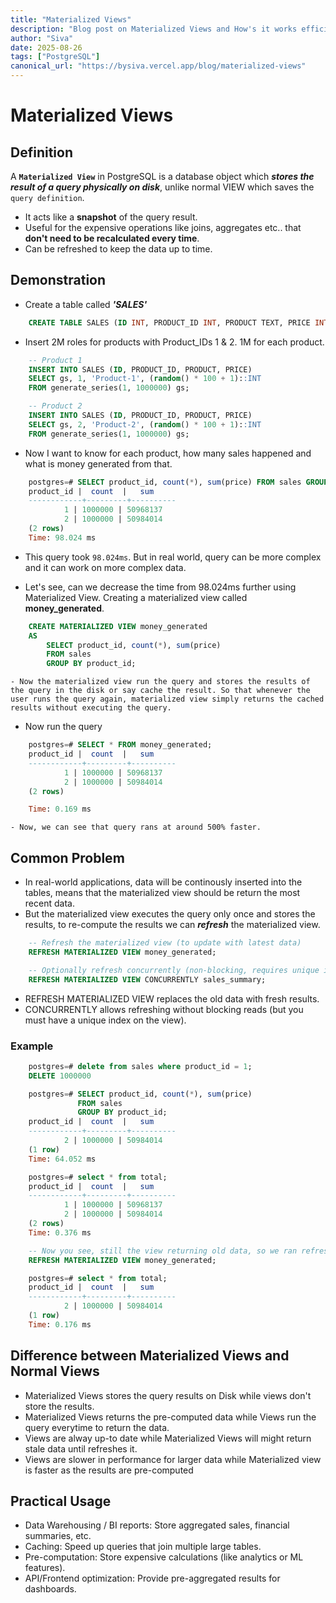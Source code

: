 ```yaml
---
title: "Materialized Views"
description: "Blog post on Materialized Views and How's it works efficiently than Views "
author: "Siva"
date: 2025-08-26
tags: ["PostgreSQL"]
canonical_url: "https://bysiva.vercel.app/blog/materialized-views"
---
```


# Materialized Views
## Definition
A **`Materialized View`** in PostgreSQL is a database object which **_stores the result of a query physically on disk_**, unlike normal VIEW which saves the `query definition`.
- It acts like a **snapshot** of the query result.
- Useful for the expensive operations like joins, aggregates etc.. that **don't need to be recalculated every time**.
- Can be refreshed to keep the data up to time.

## Demonstration
- Create a table called **_'SALES'_**
```sql
    CREATE TABLE SALES (ID INT, PRODUCT_ID INT, PRODUCT TEXT, PRICE INT, PRIMARY KEY (ID, PRODUCT_ID));
```

- Insert 2M roles for products with Product_IDs 1 & 2. 1M for each product.
```sql
    -- Product 1
    INSERT INTO SALES (ID, PRODUCT_ID, PRODUCT, PRICE)
    SELECT gs, 1, 'Product-1', (random() * 100 + 1)::INT  
    FROM generate_series(1, 1000000) gs;

    -- Product 2
    INSERT INTO SALES (ID, PRODUCT_ID, PRODUCT, PRICE)
    SELECT gs, 2, 'Product-2', (random() * 100 + 1)::INT  
    FROM generate_series(1, 1000000) gs;
```

- Now I want to know for each product, how many sales happened and what is money generated from that.
```sql
    postgres=# SELECT product_id, count(*), sum(price) FROM sales GROUP BY product_id;
    product_id |  count  |   sum    
    ------------+---------+----------
            1 | 1000000 | 50968137
            2 | 1000000 | 50984014
    (2 rows)
    Time: 98.024 ms
```
  - This query took `98.024ms`. But in real world, query can be more complex and it can work on more complex data.
  
- Let's see, can we decrease the time from 98.024ms further using Materialized View. Creating a materialized view called **money_generated**.
```sql
    CREATE MATERIALIZED VIEW money_generated 
    AS
        SELECT product_id, count(*), sum(price) 
        FROM sales 
        GROUP BY product_id;
```
    - Now the materialized view run the query and stores the results of the query in the disk or say cache the result. So that whenever the user runs the query again, materialized view simply returns the cached results without executing the query.

- Now run the query
```sql
    postgres=# SELECT * FROM money_generated;
    product_id |  count  |   sum    
    ------------+---------+----------
            1 | 1000000 | 50968137
            2 | 1000000 | 50984014
    (2 rows)

    Time: 0.169 ms
```
    - Now, we can see that query rans at around 500% faster.

## Common Problem
- In real-world applications, data will be continously inserted into the tables, means that the materialized view should be return the most recent data.
- But the materialized view executes the query only once and stores the results, to re-compute the results we can **_refresh_** the materialized view.
```sql
    -- Refresh the materialized view (to update with latest data)
    REFRESH MATERIALIZED VIEW money_generated;

    -- Optionally refresh concurrently (non-blocking, requires unique index)
    REFRESH MATERIALIZED VIEW CONCURRENTLY sales_summary;
```
  - REFRESH MATERIALIZED VIEW replaces the old data with fresh results.
  - CONCURRENTLY allows refreshing without blocking reads (but you must have a unique index on the view).
### Example
```sql
    postgres=# delete from sales where product_id = 1;
    DELETE 1000000

    postgres=# SELECT product_id, count(*), sum(price)
               FROM sales
               GROUP BY product_id;
    product_id |  count  |   sum    
    ------------+---------+----------
            2 | 1000000 | 50984014
    (1 row)
    Time: 64.052 ms

    postgres=# select * from total;
    product_id |  count  |   sum    
    ------------+---------+----------
            1 | 1000000 | 50968137
            2 | 1000000 | 50984014
    (2 rows)
    Time: 0.376 ms

    -- Now you see, still the view returning old data, so we ran refresh on materialized view
    REFRESH MATERIALIZED VIEW money_generated;

    postgres=# select * from total;
    product_id |  count  |   sum    
    ------------+---------+----------
            2 | 1000000 | 50984014
    (1 row)
    Time: 0.176 ms
```

## Difference between Materialized Views and Normal Views
- Materialized Views stores the query results on Disk while views don't store the results.
- Materialized Views returns the pre-computed data while Views run the query everytime to return the data.
- Views are alway up-to date while Materialized Views will might return stale data until refreshes it.
- Views are slower in performance for larger data while Materialized view is faster as the results are pre-computed

## Practical Usage
- Data Warehousing / BI reports: Store aggregated sales, financial summaries, etc.
- Caching: Speed up queries that join multiple large tables.
- Pre-computation: Store expensive calculations (like analytics or ML features).
- API/Frontend optimization: Provide pre-aggregated results for dashboards.